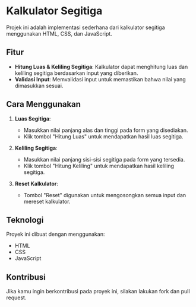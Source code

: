 # Kalkulator Segitiga

Projek ini adalah implementasi sederhana dari kalkulator segitiga menggunakan HTML, CSS, dan JavaScript.

## Fitur

- **Hitung Luas & Keliling Segitiga**: Kalkulator dapat menghitung luas dan keliling segitiga berdasarkan input yang diberikan.
- **Validasi Input**: Memvalidasi input untuk memastikan bahwa nilai yang dimasukkan sesuai.

## Cara Menggunakan

1. **Luas Segitiga**:

   - Masukkan nilai panjang alas dan tinggi pada form yang disediakan.
   - Klik tombol "Hitung Luas" untuk mendapatkan hasil luas segitiga.

2. **Keliling Segitiga**:

   - Masukkan nilai panjang sisi-sisi segitiga pada form yang tersedia.
   - Klik tombol "Hitung Keliling" untuk mendapatkan hasil keliling segitiga.

3. **Reset Kalkulator**:
   - Tombol "Reset" digunakan untuk mengosongkan semua input dan mereset kalkulator.

## Teknologi

Proyek ini dibuat dengan menggunakan:

- HTML
- CSS
- JavaScript

## Kontribusi

Jika kamu ingin berkontribusi pada proyek ini, silakan lakukan fork dan pull request.
